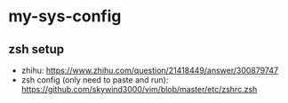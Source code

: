 # my-sys-config

## zsh setup
- zhihu: https://www.zhihu.com/question/21418449/answer/300879747
- zsh config (only need to paste and run): https://github.com/skywind3000/vim/blob/master/etc/zshrc.zsh
